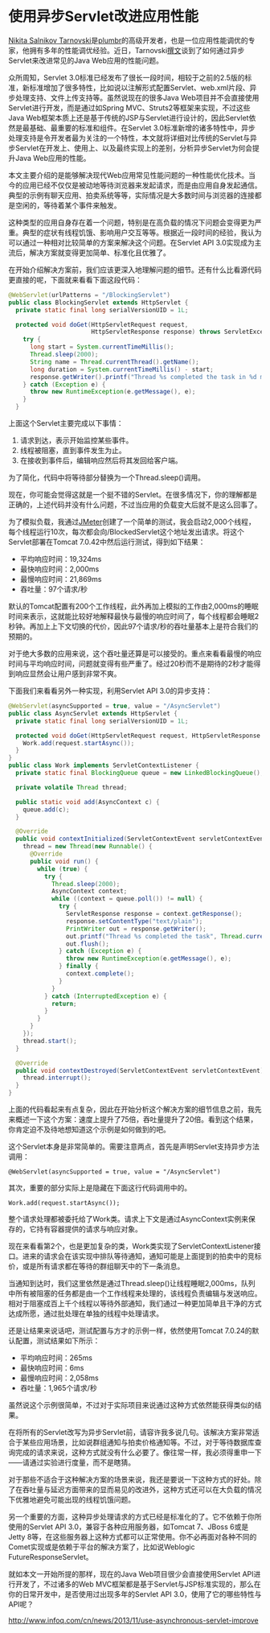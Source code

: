 # 使用异步Servlet改进应用性能

[Nikita Salnikov Tarnovski](http://plumbr.eu/about-us)是[plumbr](http://plumbr.eu/)的高级开发者，也是一位应用性能调优的专家，他拥有多年的性能调优经验。近日，Tarnovski[撰文](http://plumbr.eu/blog/how-to-use-asynchronous-servlets-to-improve-performance)谈到了如何通过异步Servlet来改进常见的Java Web应用的性能问题。

众所周知，Servlet 3.0标准已经发布了很长一段时间，相较于之前的2.5版的标准，新标准增加了很多特性，比如说以注解形式配置Servlet、web.xml片段、异步处理支持、文件上传支持等。虽然说现在的很多Java Web项目并不会直接使用Servlet进行开发，而是通过如Spring MVC、Struts2等框架来实现，不过这些Java Web框架本质上还是基于传统的JSP与Servlet进行设计的，因此Servlet依然是最基础、最重要的标准和组件。在Servlet 3.0标准新增的诸多特性中，异步处理支持是令开发者最为关注的一个特性，本文就将详细对比传统的Servlet与异步Servlet在开发上、使用上、以及最终实现上的差别，分析异步Servlet为何会提升Java Web应用的性能。

本文主要介绍的是能够解决现代Web应用常见性能问题的一种性能优化技术。当今的应用已经不仅仅是被动地等待浏览器来发起请求，而是由应用自身发起通信。典型的示例有聊天应用、拍卖系统等等，实际情况是大多数时间与浏览器的连接都是空闲的，等待着某个事件来触发。

这种类型的应用自身存在着一个问题，特别是在高负载的情况下问题会变得更为严重。典型的症状有线程饥饿、影响用户交互等等。根据近一段时间的经验，我认为可以通过一种相对比较简单的方案来解决这个问题。在Servlet API 3.0实现成为主流后，解决方案就变得更加简单、标准化且优雅了。

在开始介绍解决方案前，我们应该更深入地理解问题的细节。还有什么比看源代码更直接的呢，下面就来看看下面这段代码：

```java
@WebServlet(urlPatterns = "/BlockingServlet")
public class BlockingServlet extends HttpServlet {
  private static final long serialVersionUID = 1L;

  protected void doGet(HttpServletRequest request,
                       HttpServletResponse response) throws ServletException, IOException {
    try {
      long start = System.currentTimeMillis();
      Thread.sleep(2000);
      String name = Thread.currentThread().getName();
      long duration = System.currentTimeMillis() - start;
      response.getWriter().printf("Thread %s completed the task in %d ms.", name, duration);
    } catch (Exception e) {
      throw new RuntimeException(e.getMessage(), e);
    }
  }
```

上面这个Servlet主要完成以下事情：

1. 请求到达，表示开始监控某些事件。
2. 线程被阻塞，直到事件发生为止。
3. 在接收到事件后，编辑响应然后将其发回给客户端。

为了简化，代码中将等待部分替换为一个Thread.sleep()调用。

现在，你可能会觉得这就是一个挺不错的Servlet。在很多情况下，你的理解都是正确的，上述代码并没有什么问题，不过当应用的负载变大后就不是这么回事了。

为了模拟负载，我通过[JMeter](http://jmeter.apache.org/)创建了一个简单的测试，我会启动2,000个线程，每个线程运行10次，每次都会向/BlockedServlet这个地址发出请求。将这个Servlet部署在Tomcat 7.0.42中然后运行测试，得到如下结果：

- 平均响应时间：19,324ms
- 最快响应时间：2,000ms
- 最慢响应时间：21,869ms
- 吞吐量：97个请求/秒

默认的Tomcat配置有200个工作线程，此外再加上模拟的工作由2,000ms的睡眠时间来表示，这就能比较好地解释最快与最慢的响应时间了，每个线程都会睡眠2秒钟。再加上上下文切换的代价，因此97个请求/秒的吞吐量基本上是符合我们的预期的。

对于绝大多数的应用来说，这个吞吐量还算是可以接受的。重点来看看最慢的响应时间与平均响应时间，问题就变得有些严重了。经过20秒而不是期待的2秒才能得到响应显然会让用户感到非常不爽。

下面我们来看看另外一种实现，利用Servlet API 3.0的异步支持：

```java
@WebServlet(asyncSupported = true, value = "/AsyncServlet")
public class AsyncServlet extends HttpServlet {
  private static final long serialVersionUID = 1L;

  protected void doGet(HttpServletRequest request, HttpServletResponse response) throws ServletException, IOException {
    Work.add(request.startAsync());
  }
}
public class Work implements ServletContextListener {
  private static final BlockingQueue queue = new LinkedBlockingQueue();

  private volatile Thread thread;

  public static void add(AsyncContext c) {
    queue.add(c);
  }

  @Override
  public void contextInitialized(ServletContextEvent servletContextEvent) {
    thread = new Thread(new Runnable() {
      @Override
      public void run() {
        while (true) {
          try {
            Thread.sleep(2000);
            AsyncContext context;
            while ((context = queue.poll()) != null) {
              try {
                ServletResponse response = context.getResponse();
                response.setContentType("text/plain");
                PrintWriter out = response.getWriter();
                out.printf("Thread %s completed the task", Thread.currentThread().getName());
                out.flush();
              } catch (Exception e) {
                throw new RuntimeException(e.getMessage(), e);
              } finally {
                context.complete();
              }
            }
          } catch (InterruptedException e) {
            return;
          }
        }
      }
    });
    thread.start();
  }

  @Override
  public void contextDestroyed(ServletContextEvent servletContextEvent) {
    thread.interrupt();
  }
}
```

上面的代码看起来有点复杂，因此在开始分析这个解决方案的细节信息之前，我先来概述一下这个方案：速度上提升了75倍，吞吐量提升了20倍。看到这个结果，你肯定迫不及待地想知道这个示例是如何做到的吧。

这个Servlet本身是非常简单的。需要注意两点，首先是声明Servlet支持异步方法调用：

```
@WebServlet(asyncSupported = true, value = "/AsyncServlet")
```

其次，重要的部分实际上是隐藏在下面这行代码调用中的。

```
Work.add(request.startAsync());
```

整个请求处理都被委托给了Work类。请求上下文是通过AsyncContext实例来保存的，它持有容器提供的请求与响应对象。

现在来看看第2个，也是更加复杂的类，Work类实现了ServletContextListener接口。进来的请求会在该实现中排队等待通知，通知可能是上面提到的拍卖中的竞标价，或是所有请求都在等待的群组聊天中的下一条消息。

当通知到达时，我们这里依然是通过Thread.sleep()让线程睡眠2,000ms，队列中所有被阻塞的任务都是由一个工作线程来处理的，该线程负责编辑与发送响应。相对于阻塞成百上千个线程以等待外部通知，我们通过一种更加简单且干净的方式达成所愿，通过批处理在单独的线程中处理请求。

还是让结果来说话吧，测试配置与方才的示例一样，依然使用Tomcat 7.0.24的默认配置，测试结果如下所示：

- 平均响应时间：265ms
- 最快响应时间：6ms
- 最慢响应时间：2,058ms
- 吞吐量：1,965个请求/秒

虽然说这个示例很简单，不过对于实际项目来说通过这种方式依然能获得类似的结果。

在将所有的Servlet改写为异步Servlet前，请容许我多说几句。该解决方案非常适合于某些应用场景，比如说群组通知与拍卖价格通知等。不过，对于等待数据库查询完成的请求来说，这种方式就没有什么必要了。像往常一样，我必须得重申一下——请通过实验进行度量，而不是瞎猜。

对于那些不适合于这种解决方案的场景来说，我还是要说一下这种方式的好处。除了在吞吐量与延迟方面带来的显而易见的改进外，这种方式还可以在大负载的情况下优雅地避免可能出现的线程饥饿问题。

另一个重要的方面，这种异步处理请求的方式已经是标准化的了。它不依赖于你所使用的Servlet API 3.0，兼容于各种应用服务器，如Tomcat 7、JBoss 6或是Jetty 8等，在这些服务器上这种方式都可以正常使用。你不必再面对各种不同的Comet实现或是依赖于平台的解决方案了，比如说Weblogic FutureResponseServlet。

就如本文一开始所提的那样，现在的Java Web项目很少会直接使用Servlet API进行开发了，不过诸多的Web MVC框架都是基于Servlet与JSP标准实现的，那么在你的日常开发中，是否使用过出现多年的Servlet API 3.0，使用了它的哪些特性与API呢？



http://www.infoq.com/cn/news/2013/11/use-asynchronous-servlet-improve